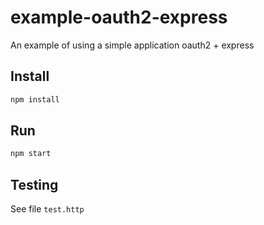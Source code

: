 # example-oauth2-express

An example of using a simple application oauth2 + express

## Install

```bash
npm install
```

## Run

```bash
npm start
```

## Testing

See file `test.http`